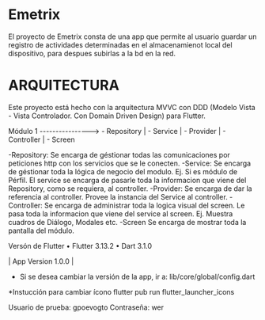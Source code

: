 # Emetrix
El proyecto de Emetrix consta de una app que permite al usuario guardar un registro de actividades determinadas en el almacenamienot local del dispositivo, para despues 
subirlas a la bd en la red. 

# ARQUITECTURA

Este proyecto está hecho con la arquitectura MVVC con DDD (Modelo Vista - Vista Controlador. Con Domain Driven Design) para Flutter.

Módulo 1 ----------------> - Repository
                                |
                           - Service
                                |
                           - Provider
                                |
                           - Controller
                                |
                           - Screen

-Repository:
 Se encarga de géstionar todas las comunicaciones por peticiones http con los servicios que se le conecten.
-Service:
 Se encarga de géstionar toda la lógica de negocio del modulo. Ej. Si es módulo de Pérfil. El service se encarga de pasarle toda la informacion que viene del Repository, como se requiera, al controller.
-Provider: 
 Se encarga de dar la referencia al controller. Provee la instancia del Service al controller.
-Controller:
 Se encarga de administrar toda la logica visual del screen. Le pasa toda la informacion que viene del service al screen. Ej. Muestra cuadros de Diálogo, Modales etc.
-Screen
 Se encarga de mostrar toda la pantalla del módulo. 


 Versón de Flutter
• Flutter 3.13.2 
• Dart 3.1.0 

| App Version 1.0.0 |
- Si se desea cambiar la versión de la app, ir a:
lib/core/global/config.dart

*Instucción para cambiar ícono
flutter pub run flutter_launcher_icons

Usuario de prueba: gpoevogto
Contraseña: wer